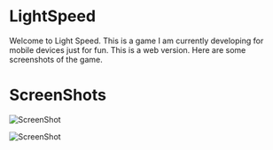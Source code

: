 LightSpeed
==========

Welcome to Light Speed. This is a game I am currently developing for mobile devices just for fun.
This is a web version. 
Here are some screenshots of the game.


ScreenShots
===========

![ScreenShot](https://cloud.githubusercontent.com/assets/7594890/3139468/73b4a4c6-e8df-11e3-9836-ee3a475b4abf.png)

![ScreenShot](https://cloud.githubusercontent.com/assets/7594890/3139470/8f68730a-e8df-11e3-8be0-554e1c2c3490.png)
